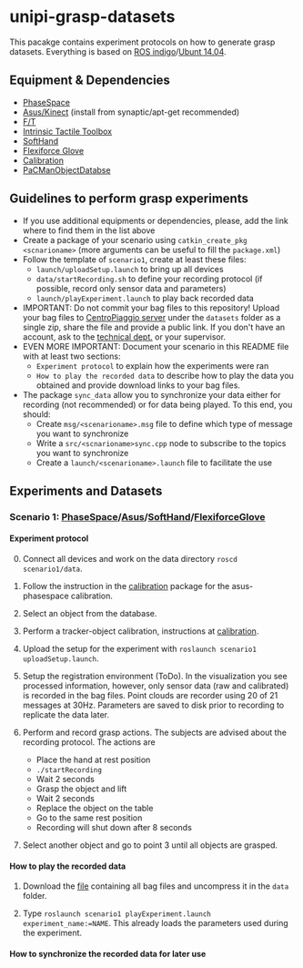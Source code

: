 # unipi-grasp-datasets

This pacakge contains experiment protocols on how to generate grasp datasets. Everything is based on [ROS indigo](http://wiki.ros.org/indigo/Installation/Ubuntu)/[Ubunt 14.04](http://releases.ubuntu.com/14.04/).

## Equipment & Dependencies

* [PhaseSpace](https://github.com/CentroEPiaggio/phase-space)
* [Asus/Kinect](http://wiki.ros.org/openni2_launch) (install from synaptic/apt-get recommended)
* [F/T](https://github.com/CentroEPiaggio/force-torque-sensor)
* [Intrinsic Tactile Toolbox](https://github.com/CentroEPiaggio/intrinsic-tactile-toolbox)
* [SoftHand](https://github.com/CentroEPiaggio/pisa-iit-soft-hand)
* [Flexiforce Glove](https://github.com/CentroEPiaggio/flexiforce-glove)
* [Calibration](https://github.com/CentroEPiaggio/calibration)
* [PaCManObjectDatabse](https://github.com/pacman-project/pacman-object-database)

## Guidelines to perform grasp experiments

- If you use additional equipments or dependencies, please, add the link where to find them in the list above
- Create a package of your scenario using `catkin_create_pkg <scnarioname>` (more arguments can be useful to fill the `package.xml`)
- Follow the template of `scenario1`, create at least these files:
	* `launch/uploadSetup.launch` to bring up all devices
	* `data/startRecording.sh` to define your recording protocol (if possible, record only sensor data and parameters)
	* `launch/playExperiment.launch` to play back recorded data
- IMPORTANT: Do not commit your bag files to this repository! Upload your bag files to [CentroPiaggio server](http://131.114.31.70/) under the `datasets` folder as a single zip, share the file and provide a public link. If you don't have an account, ask to the [technical dept.](http://www.centropiaggio.unipi.it/administrative-staff.html) or your supervisor.
- EVEN MORE IMPORTANT: Document your scenario in this README file with at least two sections:
	* `Experiment protocol` to explain how the experiments were ran
	* `How to play the recorded data` to describe how to play the data you obtained and provide download links to your bag files.
- The package `sync_data` allow you to synchronize your data either for recording (not recommended) or for data being played. To this end, you should:
	* Create `msg/<scenarioname>.msg` file to define which type of message you want to synchronize
	* Write a `src/<scnarioname>sync.cpp` node to subscribe to the topics you want to synchronize
	* Create a `launch/<scenarioname>.launch` file to facilitate the use

## Experiments and Datasets

### Scenario 1: [PhaseSpace](http://www.phasespace.com/)/[Asus](http://www.asus.com/Multimedia/Xtion_PRO_LIVE/)/[SoftHand](http://www.qbrobotics.com/#!softhand/c1njg)/[FlexiforceGlove](https://github.com/CentroEPiaggio/flexiforce-glove)

#### Experiment protocol

0. Connect all devices and work on the data directory `roscd scenario1/data`.

1. Follow the instruction in the [calibration](https://github.com/CentroEPiaggio/calibration) package for the asus-phasespace calibration.

2. Select an object from the database.

3. Perform a tracker-object calibration, instructions at [calibration](https://github.com/CentroEPiaggio/calibration).

4. Upload the setup for the experiment with `roslaunch scenario1 uploadSetup.launch`.

5. Setup the registration environment (ToDo). In the visualization you see processed information, however, only sensor data (raw and calibrated) is recorded in the bag files. Point clouds are recorder using 20 of 21 messages at 30Hz. Parameters are saved to disk prior to recording to replicate the data later.

6. Perform and record grasp actions. The subjects are advised about the recording protocol. The actions are
	- Place the hand at rest position
	- `./startRecording`
	- Wait 2 seconds
	- Grasp the object and lift
	- Wait 2 seconds
	- Replace the object on the table
	- Go to the same rest position
	- Recording will shut down after 8 seconds

7. Select another object and go to point 3 until all objects are grasped.

#### How to play the recorded data

1. Download the [file]() containing all bag files and uncompress it in the `data` folder.

2. Type `roslaunch scenario1 playExperiment.launch experiment_name:=NAME`. This already loads the parameters used during the experiment.

#### How to synchronize the recorded data for later use
